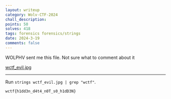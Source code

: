 ```yaml
---
layout: writeup
category: Wolv-CTF-2024
chall_description:
points: 50
solves: 418
tags: forensics forensics/strings
date: 2024-3-19
comments: false
---
```


WOLPHV sent me this file. Not sure what to comment about it  

[wctf_evil.jpg](https://github.com/Nightxade/ctf-writeups/blob/master/assets/CTFs/Wolv-CTF-2024/beginner/wctf_evil.jpg) 

---

Run `strings wctf_evil.jpg | grep "wctf"`.  

    wctf{h1dd3n_d4t4_n0T_s0_h1dD3N}